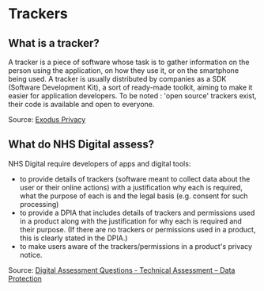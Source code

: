 # Trackers

## What is a tracker?

A tracker is a piece of software whose task is to gather information on the person using the application, on how they use it, or on the smartphone being used. A tracker is usually distributed by companies as a SDK (Software Development Kit), a sort of ready-made toolkit, aiming to make it easier for application developers. To be noted : 'open source' trackers exist, their code is available and open to everyone.

Source: [Exodus Privacy](https://reports.exodus-privacy.eu.org/en/info/trackers/)

## What do NHS Digital assess?

NHS Digital require developers of apps and digital tools:

- to provide details of trackers (software meant to collect data about the user or their online actions) with a justification why each is required, what the purpose of each is and the legal basis (e.g. consent for such processing)
- to provide a DPIA that includes details of trackers and permissions used in a product along with the justification for why each is required and their purpose. (If there are no trackers or permissions used in a product, this is clearly stated in the DPIA.)
- to make users aware of the trackers/permissions in a product's privacy notice.

Source: [Digital Assessment Questions - Technical Assessment – Data Protection](nhs-digital/digital-assessment-questions/daq.pdf)